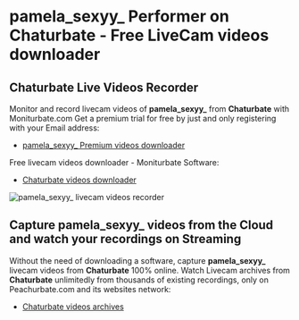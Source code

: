 # pamela_sexyy_ Performer on Chaturbate - Free LiveCam videos downloader

## Chaturbate Live Videos Recorder

Monitor and record livecam videos of **pamela_sexyy_** from **Chaturbate** with Moniturbate.com
Get a premium trial for free by just and only registering with your Email address:
* [pamela_sexyy_ Premium videos downloader](https://moniturbate.com/request-demo-licence-key.html)

Free livecam videos downloader - Moniturbate Software:
* [Chaturbate videos downloader](https://moniturbate.com/moniturbate-download-software.html)

![pamela_sexyy_ livecam videos recorder](https://peachurnet.com/templates/moniturbate-software.png)


## Capture pamela_sexyy_ videos from the Cloud and watch your recordings on Streaming

Without the need of downloading a software, capture **pamela_sexyy_** livecam videos from **Chaturbate** 100% online.
Watch Livecam archives from **Chaturbate** unlimitedly from thousands of existing recordings, only on Peachurbate.com and its websites network:
* [Chaturbate videos archives](https://peachurnet.com/)
